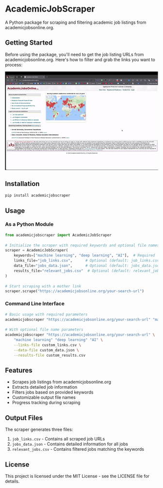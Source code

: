 # AcademicJobScraper

A Python package for scraping and filtering academic job listings from academicjobsonline.org.

## Getting Started

Before using the package, you'll need to get the job listing URLs from academicjobsonline.org. Here's how to filter and grab the links you want to process:

![Filtering and grabbing job links](assets/grab_link.gif)

## Installation

```bash
pip install academicjobscraper
```

## Usage

### As a Python Module

```python
from academicjobscraper import AcademicJobScraper

# Initialize the scraper with required keywords and optional file names
scraper = AcademicJobScraper(
    keywords=["machine learning", "deep learning", "AI"],  # Required
    links_file="job_links.csv",      # Optional (default: job_links.csv)
    data_file="jobs_data.json",      # Optional (default: jobs_data.json)
    results_file="relevant_jobs.csv"  # Optional (default: relevant_jobs.csv)
)

# Start scraping with a mother link
scraper.scrape("https://academicjobsonline.org/your-search-url")
```

### Command Line Interface

```bash
# Basic usage with required parameters
academicjobscraper "https://academicjobsonline.org/your-search-url" "machine learning" "deep learning" "AI"

# With optional file name parameters
academicjobscraper "https://academicjobsonline.org/your-search-url" \
    "machine learning" "deep learning" "AI" \
    --links-file custom_links.csv \
    --data-file custom_data.json \
    --results-file custom_results.csv
```

## Features

- Scrapes job listings from academicjobsonline.org
- Extracts detailed job information
- Filters jobs based on provided keywords
- Customizable output file names
- Progress tracking during scraping

## Output Files

The scraper generates three files:

1. `job_links.csv` - Contains all scraped job URLs
2. `jobs_data.json` - Contains detailed information for all jobs
3. `relevant_jobs.csv` - Contains filtered jobs matching the keywords

## License

This project is licensed under the MIT License - see the LICENSE file for details.
